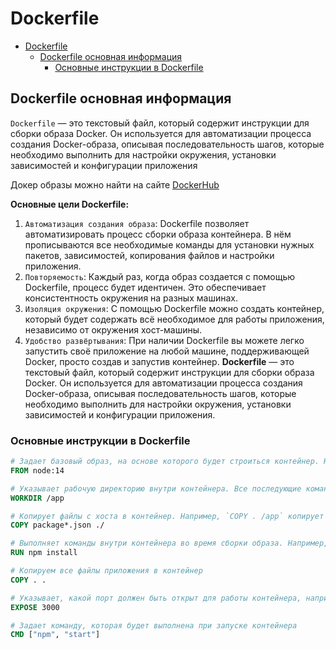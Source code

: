 # Dockerfile

- [Dockerfile](#dockerfile)
  - [Dockerfile основная информация](#dockerfile-основная-информация)
    - [Основные инструкции в Dockerfile](#основные-инструкции-в-dockerfile)

## Dockerfile основная информация

`Dockerfile` — это текстовый файл, который содержит инструкции для сборки образа Docker. Он используется для автоматизации процесса создания Docker-образа, описывая последовательность шагов, которые необходимо выполнить для настройки окружения, установки зависимостей и конфигурации приложения

Докер образы можно найти на сайте [DockerHub](https://hub.docker.com/)

**Основные цели Dockerfile:**

1. `Автоматизация создания образа`: Dockerfile позволяет автоматизировать процесс сборки образа контейнера. В нём прописываются все необходимые команды для установки нужных пакетов, зависимостей, копирования файлов и настройки приложения.
2. `Повторяемость`: Каждый раз, когда образ создается с помощью Dockerfile, процесс будет идентичен. Это обеспечивает консистентность окружения на разных машинах.
3. `Изоляция окружения`: С помощью Dockerfile можно создать контейнер, который будет содержать всё необходимое для работы приложения, независимо от окружения хост-машины.
4. `Удобство развёртывания`: При наличии Dockerfile вы можете легко запустить своё приложение на любой машине, поддерживающей Docker, просто создав и запустив контейнер.
**Dockerfile** — это текстовый файл, который содержит инструкции для сборки образа Docker. Он используется для автоматизации процесса создания Docker-образа, описывая последовательность шагов, которые необходимо выполнить для настройки окружения, установки зависимостей и конфигурации приложения.

### Основные инструкции в Dockerfile

```dockerfile
# Задает базовый образ, на основе которого будет строиться контейнер. Например, `FROM ubuntu` или `FROM node:14`
FROM node:14

# Указывает рабочую директорию внутри контейнера. Все последующие команды будут выполняться относительно этой директории. Создает директорию, если она не существует
WORKDIR /app

# Копирует файлы с хоста в контейнер. Например, `COPY . /app` копирует все файлы из текущей директории хоста в директорию `/app` в контейнере
COPY package*.json ./

# Выполняет команды внутри контейнера во время сборки образа. Например, `RUN apt-get update && apt-get install -y nginx` установит Nginx в контейнере
RUN npm install

# Копируем все файлы приложения в контейнер
COPY . .

# Указывает, какой порт должен быть открыт для работы контейнера, например, для веб-приложений
EXPOSE 3000

# Задает команду, которая будет выполнена при запуске контейнера
CMD ["npm", "start"]
```
